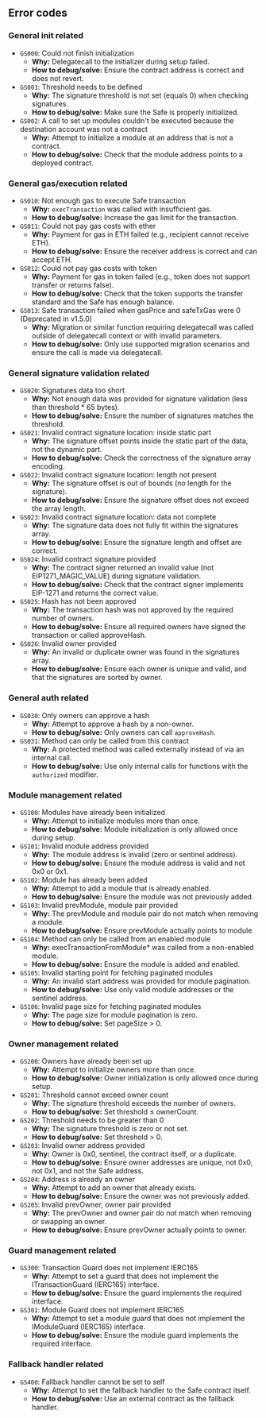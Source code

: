 ## Error codes

### General init related
- `GS000`: Could not finish initialization
  - **Why:** Delegatecall to the initializer during setup failed.
  - **How to debug/solve:** Ensure the contract address is correct and does not revert.
- `GS001`: Threshold needs to be defined
  - **Why:** The signature threshold is not set (equals 0) when checking signatures.
  - **How to debug/solve:** Make sure the Safe is properly initialized.
- `GS002`: A call to set up modules couldn't be executed because the destination account was not a contract
  - **Why:** Attempt to initialize a module at an address that is not a contract.
  - **How to debug/solve:** Check that the module address points to a deployed contract.

### General gas/execution related
- `GS010`: Not enough gas to execute Safe transaction
  - **Why:** `execTransaction` was called with insufficient gas.
  - **How to debug/solve:** Increase the gas limit for the transaction.
- `GS011`: Could not pay gas costs with ether
  - **Why:** Payment for gas in ETH failed (e.g., recipient cannot receive ETH).
  - **How to debug/solve:** Ensure the receiver address is correct and can accept ETH.
- `GS012`: Could not pay gas costs with token
  - **Why:** Payment for gas in token failed (e.g., token does not support transfer or returns false).
  - **How to debug/solve:** Check that the token supports the transfer standard and the Safe has enough balance.
- `GS013`: Safe transaction failed when gasPrice and safeTxGas were 0 (Deprecated in v1.5.0)
  - **Why:** Migration or similar function requiring delegatecall was called outside of delegatecall context or with invalid parameters.
  - **How to debug/solve:** Only use supported migration scenarios and ensure the call is made via delegatecall.

### General signature validation related
- `GS020`: Signatures data too short
  - **Why:** Not enough data was provided for signature validation (less than threshold * 65 bytes).
  - **How to debug/solve:** Ensure the number of signatures matches the threshold.
- `GS021`: Invalid contract signature location: inside static part
  - **Why:** The signature offset points inside the static part of the data, not the dynamic part.
  - **How to debug/solve:** Check the correctness of the signature array encoding.
- `GS022`: Invalid contract signature location: length not present
  - **Why:** The signature offset is out of bounds (no length for the signature).
  - **How to debug/solve:** Ensure the signature offset does not exceed the array length.
- `GS023`: Invalid contract signature location: data not complete
  - **Why:** The signature data does not fully fit within the signatures array.
  - **How to debug/solve:** Ensure the signature length and offset are correct.
- `GS024`: Invalid contract signature provided
  - **Why:** The contract signer returned an invalid value (not EIP1271_MAGIC_VALUE) during signature validation.
  - **How to debug/solve:** Check that the contract signer implements EIP-1271 and returns the correct value.
- `GS025`: Hash has not been approved
  - **Why:** The transaction hash was not approved by the required number of owners.
  - **How to debug/solve:** Ensure all required owners have signed the transaction or called approveHash.
- `GS026`: Invalid owner provided
  - **Why:** An invalid or duplicate owner was found in the signatures array.
  - **How to debug/solve:** Ensure each owner is unique and valid, and that the signatures are sorted by owner.

### General auth related
- `GS030`: Only owners can approve a hash
  - **Why:** Attempt to approve a hash by a non-owner.
  - **How to debug/solve:** Only owners can call `approveHash`.
- `GS031`: Method can only be called from this contract
  - **Why:** A protected method was called externally instead of via an internal call.
  - **How to debug/solve:** Use only internal calls for functions with the `authorized` modifier.

### Module management related
- `GS100`: Modules have already been initialized
  - **Why:** Attempt to initialize modules more than once.
  - **How to debug/solve:** Module initialization is only allowed once during setup.
- `GS101`: Invalid module address provided
  - **Why:** The module address is invalid (zero or sentinel address).
  - **How to debug/solve:** Ensure the module address is valid and not 0x0 or 0x1.
- `GS102`: Module has already been added
  - **Why:** Attempt to add a module that is already enabled.
  - **How to debug/solve:** Ensure the module was not previously added.
- `GS103`: Invalid prevModule, module pair provided
  - **Why:** The prevModule and module pair do not match when removing a module.
  - **How to debug/solve:** Ensure prevModule actually points to module.
- `GS104`: Method can only be called from an enabled module
  - **Why:** execTransactionFromModule* was called from a non-enabled module.
  - **How to debug/solve:** Ensure the module is added and enabled.
- `GS105`: Invalid starting point for fetching paginated modules
  - **Why:** An invalid start address was provided for module pagination.
  - **How to debug/solve:** Use only valid module addresses or the sentinel address.
- `GS106`: Invalid page size for fetching paginated modules
  - **Why:** The page size for module pagination is zero.
  - **How to debug/solve:** Set pageSize > 0.

### Owner management related
- `GS200`: Owners have already been set up
  - **Why:** Attempt to initialize owners more than once.
  - **How to debug/solve:** Owner initialization is only allowed once during setup.
- `GS201`: Threshold cannot exceed owner count
  - **Why:** The signature threshold exceeds the number of owners.
  - **How to debug/solve:** Set threshold ≤ ownerCount.
- `GS202`: Threshold needs to be greater than 0
  - **Why:** The signature threshold is zero or not set.
  - **How to debug/solve:** Set threshold > 0.
- `GS203`: Invalid owner address provided
  - **Why:** Owner is 0x0, sentinel, the contract itself, or a duplicate.
  - **How to debug/solve:** Ensure owner addresses are unique, not 0x0, not 0x1, and not the Safe address.
- `GS204`: Address is already an owner
  - **Why:** Attempt to add an owner that already exists.
  - **How to debug/solve:** Ensure the owner was not previously added.
- `GS205`: Invalid prevOwner, owner pair provided
  - **Why:** The prevOwner and owner pair do not match when removing or swapping an owner.
  - **How to debug/solve:** Ensure prevOwner actually points to owner.

### Guard management related
- `GS300`: Transaction Guard does not implement IERC165
  - **Why:** Attempt to set a guard that does not implement the ITransactionGuard (IERC165) interface.
  - **How to debug/solve:** Ensure the guard implements the required interface.
- `GS301`: Module Guard does not implement IERC165
  - **Why:** Attempt to set a module guard that does not implement the IModuleGuard (IERC165) interface.
  - **How to debug/solve:** Ensure the module guard implements the required interface.

### Fallback handler related
- `GS400`: Fallback handler cannot be set to self
  - **Why:** Attempt to set the fallback handler to the Safe contract itself.
  - **How to debug/solve:** Use an external contract as the fallback handler.
